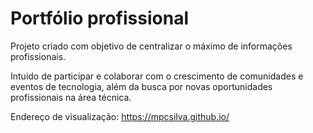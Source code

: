 # Portfólio profissional

Projeto criado com objetivo de centralizar o máximo de informações profissionais.

Intuido de participar e colaborar com o crescimento de comunidades e eventos de tecnologia, além da busca por novas oportunidades profissionais na área técnica. 


Endereço de visualização: https://mpcsilva.github.io/
